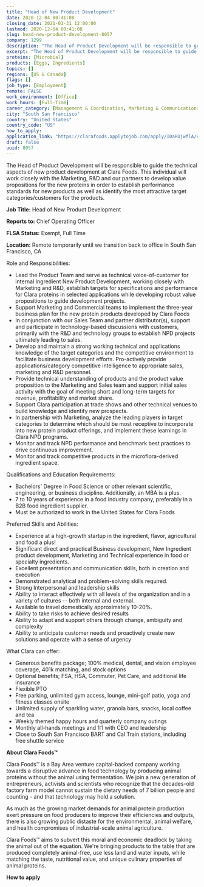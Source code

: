 ```yaml
---
title: "Head of New Product Development"
date: 2020-12-04 00:41:08
closing_date: 2021-03-31 12:00:00
lastmod: 2020-12-04 00:41:08
slug: head-new-product-development-8057
company: 1299
description: "The Head of Product Development will be responsible to guide the technical aspects of new product development at Clara Foods. This individual will work closely with the Marketing, R&D and our partners to develop value propositions for the new proteins in order to establish performance standards for new products as well as identify the most attractive target categories/customers for the products.Job Title: Head of New Product DevelopmentReports to: Chief Operating OfficerFLSA Status: Exempt, Full Time"
excerpt: "The Head of Product Development will be responsible to guide the technical aspects of new product development at Clara Foods. This individual will work closely with the Marketing, R&D and our partners to develop value propositions for the new proteins in order to establish performance standards for new products as well as identify the most attractive target categories/customers for the products.Job Title: Head of New Product DevelopmentReports to: Chief Operating OfficerFLSA Status: Exempt, Full Time"
proteins: [Microbial]
products: [Eggs, Ingredients]
topics: []
regions: [US & Canada]
flags: []
job_type: [Employment]
remote: FALSE
work_environment: [Office]
work_hours: [Full-Time]
career_category: [Management & Coordination, Marketing & Communications, Product Development]
city: "South San Francisco"
country: "United States"
country_code: "US"
how_to_apply: 
application_link: "https://clarafoods.applytojob.com/apply/I0aRUjwflA/Head-Of-New-Product-Development?source=proteinreport"
draft: false
uuid: 8057
---
```

The Head of Product Development will be responsible to guide the
technical aspects of new product development at Clara Foods. This
individual will work closely with the Marketing, R&D and our partners to
develop value propositions for the new proteins in order to establish
performance standards for new products as well as identify the most
attractive target categories/customers for the products.

**Job Title:** Head of New Product Development

**Reports to:** Chief Operating Officer

**FLSA Status:** Exempt, Full Time

**Location:** Remote temporarily until we transition back to office in
South San Francisco, CA

Role and Responsibilities:

-   Lead the Product Team and serve as technical voice-of-customer for
    internal Ingredient New Product Development, working closely with
    Marketing and R&D, establish targets for specifications and
    performance for Clara proteins in selected applications while
    developing robust value propositions to guide development projects.
-   Support Marketing and Commercial teams to implement the three-year
    business plan for the new protein products developed by Clara Foods
-   In conjunction with our Sales Team and partner distributor(s),
    support and participate in technology-based discussions with
    customers, primarily with the R&D and technology groups to establish
    NPD projects ultimately leading to sales.
-   Develop and maintain a strong working technical and applications
    knowledge of the target categories and the competitive environment
    to facilitate business development efforts. Pro-actively provide
    applications/category competitive intelligence to appropriate sales,
    marketing and R&D personnel.
-   Provide technical understanding of products and the product value
    proposition to the Marketing and Sales team and support initial
    sales activity with the goal of meeting short and long-term targets
    for revenue, profitability and market share.
-   Support Clara participation at trade shows and other technical
    venues to build knowledge and identify new prospects.
-   In partnership with Marketing, analyze the leading players in target
    categories to determine which should be most receptive to
    incorporate into new protein product offerings, and implement these
    learnings in Clara NPD programs.
-   Monitor and track NPD performance and benchmark best practices to
    drive continuous improvement.
-   Monitor and track competitive products in the microflora-derived
    ingredient space.

Qualifications and Education Requirements:

-   Bachelors' Degree in Food Science or other relevant scientific,
    engineering, or business discipline. Additionally, an MBA is a plus.
-   7 to 10 years of experience in a food industry company, preferably
    in a B2B food ingredient supplier.
-   Must be authorized to work in the United States for Clara Foods

Preferred Skills and Abilities:

-   Experience at a high-growth startup in the ingredient, flavor,
    agricultural and food a plus!
-   Significant direct and practical Business development, New
    Ingredient product development, Marketing and Technical experience
    in food or specialty ingredients.
-   Excellent presentation and communication skills, both in creation
    and execution
-   Demonstrated analytical and problem-solving skills required.
-   Strong Interpersonal and leadership skills
-   Ability to interact effectively with all levels of the organization
    and in a variety of cultures -- both internal and external.
-   Available to travel domestically approximately 10-20%.
-   Ability to take risks to achieve desired results
-   Ability to adapt and support others through change, ambiguity and
    complexity
-   Ability to anticipate customer needs and proactively create new
    solutions and operate with a sense of urgency

What Clara can offer:

-   Generous benefits package; 100% medical, dental, and vision employee
    coverage, 401k matching, and stock options
-   Optional benefits; FSA, HSA, Commuter, Pet Care, and additional life
    insurance
-   Flexible PTO
-   Free parking, unlimited gym access, lounge, mini-golf patio, yoga
    and fitness classes onsite
-   Unlimited supply of sparkling water, granola bars, snacks, local
    coffee and tea
-   Weekly themed happy hours and quarterly company outings
-   Monthly all-hands meetings and 1:1 with CEO and leadership
-   Close to South San Francisco BART and Cal Train stations, including
    free shuttle service

**About Clara Foods™**

Clara Foods™ is a Bay Area venture capital-backed company working
towards a disruptive advance in food technology by producing animal
proteins without the animal using fermentation. We join a new generation
of entrepreneurs, activists and scientists who recognize that the
decades-old factory farm model cannot sustain the dietary needs of 7
billion people and counting - and that technology may hold a solution.

As much as the growing market demands for animal protein production
exert pressure on food producers to improve their efficiencies and
outputs, there is also growing public distaste for the environmental,
animal welfare, and health compromises of industrial-scale animal
agriculture.

Clara Foods™ aims to subvert this moral and economic deadlock by taking
the animal out of the equation. We're bringing products to the table
that are produced completely animal-free, use less land and water
inputs, while matching the taste, nutritional value, and unique culinary
properties of animal proteins.


**How to apply**



